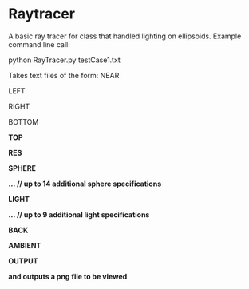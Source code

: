 # Raytracer
A basic ray tracer for class that handled lighting on ellipsoids. 
Example command line call:

python RayTracer.py testCase1.txt

Takes text files of the form: 
NEAR <n>

LEFT <l>

RIGHT <r>

BOTTOM <b>

TOP <t>

RES <x> <y>

SPHERE <name> <pos x> <pos y> <pos z> <scl x> <scl y> <scl z> <r> <g> <b> <Ka> <Kd> <Ks> <Kr> <n>

… // up to 14 additional sphere specifications

LIGHT <name> <pos x> <pos y> <pos z> <Ir> <Ig> <Ib>

… // up to 9 additional light specifications

BACK <r> <g > <b>

AMBIENT <Ir> <Ig> <Ib>

OUTPUT <name>

and outputs a png file to be viewed 
